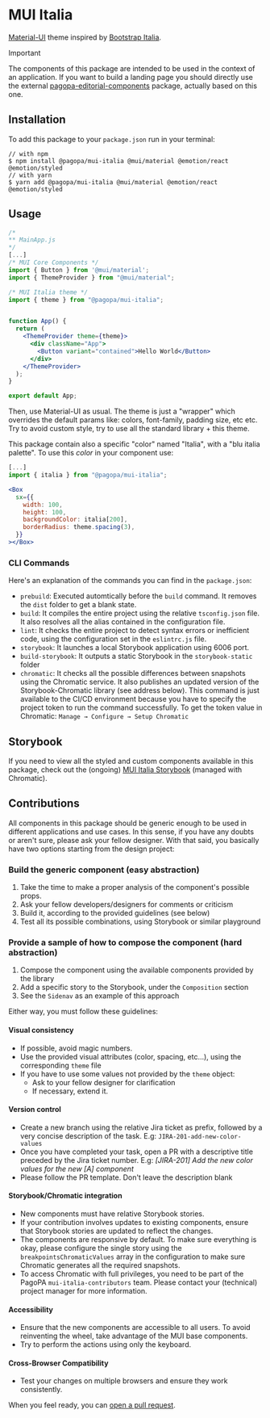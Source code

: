 # MUI Italia

[Material-UI](https://mui.com/core/) theme inspired by [Bootstrap Italia](https://italia.github.io/bootstrap-italia/).

> [!important]
> The components of this package are intended to be used in the context of an application. If you want to build a landing page you should directly use the external [pagopa-editorial-components](https://github.com/pagopa/pagopa-editorial-components) package, actually based on this one.

## Installation
To add this package to your `package.json` run in your terminal:
```console
// with npm
$ npm install @pagopa/mui-italia @mui/material @emotion/react @emotion/styled
// with yarn
$ yarn add @pagopa/mui-italia @mui/material @emotion/react @emotion/styled
```

## Usage

```jsx
/*
** MainApp.js
*/
[...]
/* MUI Core Components */
import { Button } from '@mui/material';
import { ThemeProvider } from "@mui/material";

/* MUI Italia theme */
import { theme } from "@pagopa/mui-italia";


function App() {
  return (
    <ThemeProvider theme={theme}>
      <div className="App">
        <Button variant="contained">Hello World</Button>
      </div>
    </ThemeProvider>
  );
}

export default App;

```

Then, use Material-UI as usual. The theme is just a "wrapper" which overrides the default params like: colors, font-family, padding size, etc etc.
Try to avoid custom style, try to use all the standard library + this theme.

This package contain also a specific "color" named "Italia", with a "blu italia palette". 
To use this _color_ in your component use:

```jsx
[...]
import { italia } from "@pagopa/mui-italia";

<Box
  sx={{
    width: 100,
    height: 100,
    backgroundColor: italia[200],
    borderRadius: theme.spacing(3),
  }}
></Box>
```

### CLI Commands
Here's an explanation of the commands you can find in the `package.json`:
* `prebuild`: Executed automtically before the `build` command. It removes the `dist` folder to get a blank state.
* `build`: It compiles the entire project using the relative `tsconfig.json` file. It also resolves all the alias contained in the configuration file.
* `lint`: It checks the entire project to detect syntax errors or inefficient code, using the configuration set in the `eslintrc.js` file.
* `storybook`: It launches a local Storybook application using 6006 port.
* `build-storybook`: It outputs a static Storybook in the `storybook-static` folder
* `chromatic`: It checks all the possible differences between snapshots using the Chromatic service. It also publishes an updated version of the Storybook-Chromatic library (see address below). This command is just available to the CI/CD environment because you have to specify the project token to run the command successfully. To get the token value in Chromatic: `Manage → Configure → Setup Chromatic`

## Storybook
If you need to view all the styled and custom components available in this package, check out the (ongoing) [MUI Italia Storybook](https://main--633c31eff9fe385398ada426.chromatic.com/) (managed with Chromatic).


## Contributions
All components in this package should be generic enough to be used in different applications and use cases. In this sense, if you have any doubts or aren't sure, please ask your fellow designer.
With that said, you basically have two options starting from the design project:

### Build the generic component (easy abstraction)
1. Take the time to make a proper analysis of the component's possible props.
2. Ask your fellow developers/designers for comments or criticism
3. Build it, according to the provided guidelines (see below)
4. Test all its possible combinations, using Storybook or similar playground 

### Provide a sample of how to compose the component (hard abstraction)
1. Compose the component using the available components provided by the library
2. Add a specific story to the Storybook, under the `Composition` section
3. See the `Sidenav` as an example of this approach

Either way, you must follow these guidelines:

#### Visual consistency
- If possible, avoid magic numbers.
- Use the provided visual attributes (color, spacing, etc…), using the corresponding `theme` file
- If you have to use some values not provided by the `theme` object:
  - Ask to your fellow designer for clarification
  - If necessary, extend it.

#### Version control
- Create a new branch using the relative Jira ticket as prefix, followed by a very concise description of the task. E.g: `JIRA-201-add-new-color-values`
- Once you have completed your task, open a PR with a descriptive title preceded by the Jira ticket number. E.g: _[JIRA-201] Add the new color values for the new [A] component_
- Please follow the PR template. Don't leave the description blank

#### Storybook/Chromatic integration
- New components must have relative Storybook stories.
- If your contribution involves updates to existing components, ensure that Storybook stories are updated to reflect the changes.
- The components are responsive by default. To make sure everything is okay, please configure the single story using the `breakpointsChromaticValues` array in the configuration to make sure Chromatic generates all the required snapshots.
- To access Chromatic with full privileges, you need to be part of the PagoPA `mui-italia-contributors` team. Please contact your (technical) project manager for more information.

#### Accessibility
- Ensure that the new components are accessible to all users. To avoid reinventing the wheel, take advantage of the MUI base components.
- Try to perform the actions using only the keyboard.

#### Cross-Browser Compatibility
- Test your changes on multiple browsers and ensure they work consistently.

When you feel ready, you can [open a pull request](https://github.com/pagopa/mui-italia/pulls).
